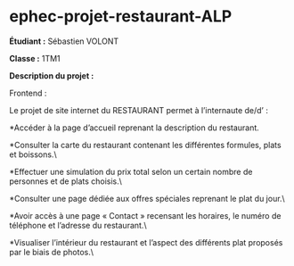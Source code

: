 # ephec-projet-restaurant-ALP

**Étudiant :** Sébastien VOLONT 

**Classe :** 1TM1

**Description du projet :** 

Frontend :

 Le projet de site internet du RESTAURANT permet à l’internaute de/d’ : 

*Accéder à la page d’accueil reprenant la description du restaurant.

*Consulter la carte du restaurant contenant les différentes formules, plats et boissons.\

*Effectuer une simulation du prix total selon un certain nombre de personnes et de plats choisis.\

*Consulter une page dédiée aux offres spéciales reprenant le plat du jour.\

*Avoir accès à une page « Contact » recensant les horaires, le numéro de téléphone et l’adresse du restaurant.\ 

*Visualiser l’intérieur du restaurant et l’aspect des différents plat proposés par le biais de photos.\
